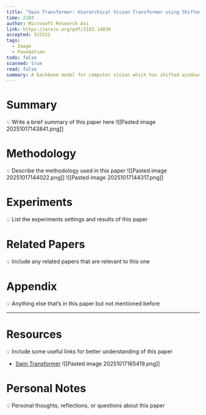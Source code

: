 ```yaml
---
title: "Swin Transformer: Hierarchical Vision Transformer using Shifted Windows"
time: 2103
author: Microsoft Research Asi
link: https://arxiv.org/pdf/2103.14030
accepted: ICCV21
tags:
  - Image
  - Foundation
todo: false
scanned: true
read: false
summary: A backbone model for computer vision which has shifted windows.
---
```

# Summary
💡 Write a brief summary of this paper here
![[Pasted image 20251017143841.png]]
# Methodology
💡 Describe the methodology used in this paper
![[Pasted image 20251017144022.png]]
![[Pasted image 20251017144317.png]]
# Experiments
💡 List the experiments settings and results of this paper

# Related Papers
💡 Include any related papers that are relevant to this one

# Appendix
💡 Anything else that’s in this paper but not mentioned before

---
# Resources
💡 Include some useful links for better understanding of this paper
- [Swin Transformer](https://medium.com/@gary.tsai.advantest/swin-transformer-b34745577153)
![[Pasted image 20251017165419.png]]
# Personal Notes
💡 Personal thoughts, reflections, or questions about this paper
